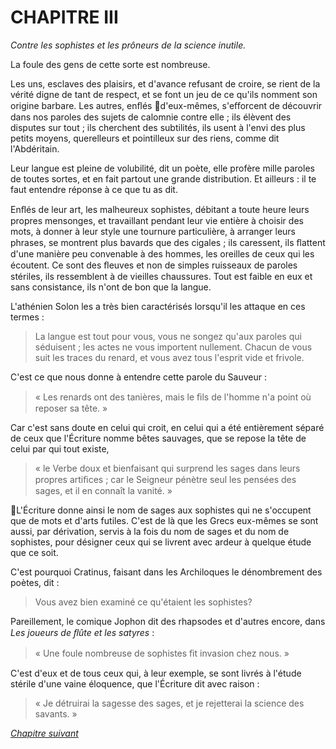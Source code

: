 # CHAPITRE III

*Contre les sophistes et les prôneurs de la science inutile.*

La foule des gens de cette sorte est nombreuse.

Les uns, esclaves des plaisirs, et d'avance refusant de croire, se rient de la vérité digne de tant de respect, et se font un jeu de ce qu'ils nomment son origine barbare. Les autres, enﬂés d'eux-mêmes, s'eﬀorcent de découvrir dans nos paroles des sujets de calomnie contre elle ; ils élèvent des disputes sur tout ; ils cherchent des subtilités, ils usent à l'envi des plus petits moyens, querelleurs et pointilleux sur des riens, comme dit l'Abdéritain.

Leur langue est pleine de volubilité, dit un poète, elle profère mille paroles de toutes sortes, et en fait partout une grande distribution. Et ailleurs : il te faut entendre réponse à ce que tu as dit.

Enﬂés de leur art, les malheureux sophistes, débitant a toute heure leurs propres mensonges, et travaillant pendant leur vie entière à choisir des mots, à donner à leur style une tournure particulière, à arranger leurs phrases, se montrent plus bavards que des cigales ; ils caressent, ils ﬂattent d'une manière peu convenable à des hommes, les oreilles de ceux qui les écoutent. Ce sont des ﬂeuves et non de simples ruisseaux de paroles stériles, ils ressemblent à de vieilles chaussures. Tout est faible en eux et sans consistance, ils n'ont de bon que la langue.

L'athénien Solon les a très bien caractérisés lorsqu'il les attaque en ces termes :

> La langue est tout pour vous, vous ne songez qu'aux paroles qui séduisent ; les actes ne vous importent nullement. Chacun de vous suit les traces du renard, et vous avez tous l'esprit vide et frivole.

C'est ce que nous donne à entendre cette parole du Sauveur :

> « Les renards ont des tanières, mais le ﬁls de l'homme n'a point où reposer sa tête. »

Car c'est sans doute en celui qui croit, en celui qui a été entièrement séparé de ceux que l'Écriture nomme bêtes
sauvages, que se repose la tête de celui par qui tout existe,

> « le Verbe doux et bienfaisant qui surprend les sages dans leurs propres artiﬁces ; car le Seigneur pénètre seul les pensées des sages, et il en connaît la vanité. »

L'Écriture donne ainsi le nom de sages aux sophistes qui ne s'occupent que de mots et d'arts futiles. C'est de là que les Grecs eux-mêmes se sont aussi, par dérivation, servis à la fois du nom de sages et du nom de sophistes, pour désigner ceux qui se livrent avec ardeur à quelque étude que ce soit.

C'est pourquoi Cratinus, faisant dans les Archiloques le dénombrement des poètes, dit :

> Vous avez bien examiné ce qu'étaient les sophistes?

Pareillement, le comique Jophon dit des rhapsodes et d'autres encore, dans *Les joueurs de ﬂûte et les satyres* :

> « Une foule nombreuse de sophistes ﬁt invasion chez nous. »

C'est d'eux et de tous ceux qui, à leur exemple, se sont livrés à l'étude stérile d'une vaine éloquence, que l'Écriture dit avec raison :

> « Je détruirai la sagesse des sages, et je rejetterai la science des savants. »

*[Chapitre suivant](chapitre04.md)*

